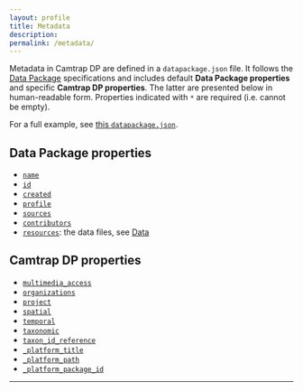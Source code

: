 ```yaml
---
layout: profile
title: Metadata
description: 
permalink: /metadata/
---
```


Metadata in Camtrap DP are defined in a `datapackage.json` file. It follows the [Data Package](https://specs.frictionlessdata.io/data-package/#specification) specifications and includes default **Data Package properties** and specific **Camtrap DP properties**. The latter are presented below in human-readable form. Properties indicated with `*` are required (i.e. cannot be empty).

For a full example, see [this `datapackage.json`](https://raw.githubusercontent.com/tdwg/dwc-for-biologging/403f57db105982dc05b70f3cf66fd2b5591798db/derived/camtrap-dp/data/raw/datapackage.json).

## Data Package properties

- [`name`](https://specs.frictionlessdata.io/data-package/#name)
- [`id`](https://specs.frictionlessdata.io/data-package/#id)
- [`created`](https://specs.frictionlessdata.io/data-package/#created)
- [`profile`](https://specs.frictionlessdata.io/data-package/#profile)
- [`sources`](https://specs.frictionlessdata.io/data-package/#sources)
- [`contributors`](https://specs.frictionlessdata.io/data-package/#contributors)
- [`resources`](https://specs.frictionlessdata.io/data-package/#required-properties): the data files, see [Data](../data/)

## Camtrap DP properties

- [`multimedia_access`](#multimedia_access)
- [`organizations`](#organizations)
- [`project`](#project)
- [`spatial`](#spatial)
- [`temporal`](#temporal)
- [`taxonomic`](#taxonomic)
- [`taxon_id_reference`](#taxon_id_reference)
- [`_platform_title`](#_platform_title)
- [`_platform_path`](#_platform_path)
- [`_platform_package_id`](#_platform_package_id)

---

